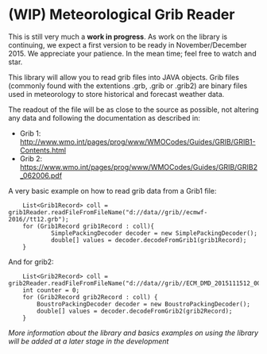 # (WIP) Meteorological Grib Reader
This is still very much a **work in progress**. As work on the library is continuing, we expect a first version to be ready in November/December 2015. We appreciate your patience. In the mean time; feel free to watch and star.

This library will allow you to read grib files into JAVA objects. Grib files (commonly found with the extentions .grb, .grib or .grib2) are binary files used in meteorology to store historical and forecast weather data.

The readout of the file will be as close to the source as possible, not altering any data and following the documentation as described in:
* Grib 1: http://www.wmo.int/pages/prog/www/WMOCodes/Guides/GRIB/GRIB1-Contents.html
* Grib 2: https://www.wmo.int/pages/prog/www/WMOCodes/Guides/GRIB/GRIB2_062006.pdf
  
A very basic example on how to read grib data from a Grib1 file:

```
	List<Grib1Record> coll = grib1Reader.readFileFromFileName("d://data//grib//ecmwf-2016//tt12.grb");
	for (Grib1Record grib1Record : coll){
			SimplePackingDecoder decoder = new SimplePackingDecoder();
			double[] values = decoder.decodeFromGrib1(grib1Record);
	}
```

And for grib2:

```
	List<Grib2Record> coll = grib2Reader.readFileFromFileName("d://data//grib//ECM_DMD_2015111512_0024");  		
	int counter = 0;
	for (Grib2Record grib2Record : coll) {
		BoustroPackingDecoder decoder = new BoustroPackingDecoder();
		double[] values = decoder.decodeFromGrib2(grib2Record);
	}
```
  
  

*More information about the library and basics examples on using the library will be added at a later stage in the development*